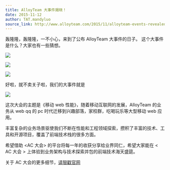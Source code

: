 ```yaml
---
title: AlloyTeam 大事件揭晓！
date: 2015-11-12
author: TAT.mandyluo
source_link: http://www.alloyteam.com/2015/11/alloyteam-events-revealed/
---
```


轰隆隆，轰隆隆，一不小心，来到了公布 AlloyTeam 大事件的日子。 这个大事件是什么？大家也有一些猜想。

![](http://www.alloyteam.com/wp-content/uploads/2015/11/QQ图片20151112151420.png)

![](http://www.alloyteam.com/wp-content/uploads/2015/11/QQ图片20151112151330.png)

![](http://www.alloyteam.com/wp-content/uploads/2015/11/QQ图片20151112150731.png)

好啦，就不卖关子啦，我们的大事件就是

![](http://www.alloyteam.com/wp-content/uploads/2015/11/QQ图片20151112152216.png)

这次大会的主题是《移动 web 性能》，随着移动互联网的发展，AlloyTeam 的业务从 web qq 的 pc 时代迁移到兴趣部落，家校群，吃喝玩乐等大型移动 web 应用。

丰富复杂的业务场景驱使我们不断在性能和工程领域探索，攒积了丰富的技术、工具和开源项目，覆盖了前端技术栈的很多方面。

希望借助 &lt;AC 大会> 的平台将每一年的收获分享给业界同仁，希望大家能在 &lt; AC 大会 > 上体验到业务架构与技术探索并包的前端技术海天盛筵。

关于 AC 大会的更多细节，[请狠戳官网](http://ac.alloyteam.com/)